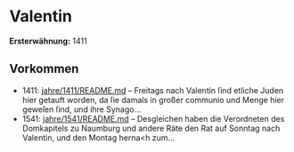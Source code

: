 # Valentin

**Ersterwähnung:** 1411

## Vorkommen
- 1411: [jahre/1411/README.md](../jahre/1411/README.md) – Freitags nach Valentin ſind etliche Juden hier getauft
worden, da ſie damals in großer communio und Menge
hier geweſen ſind, und ihre Synago...
- 1541: [jahre/1541/README.md](../jahre/1541/README.md) – Desgleichen
haben die Verordneten des Domkapitels zu Naumburg
und andere Räte den Rat auf Sonntag nach Valentin, und
den Montag herna<h zum...

